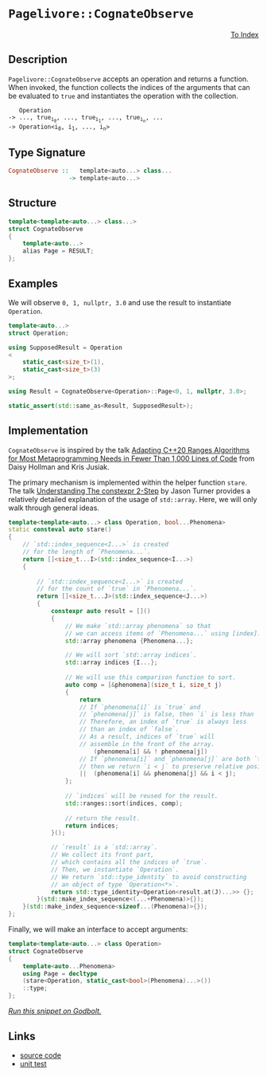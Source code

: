 <!-- Copyright 2024 Feng Mofan
SPDX-License-Identifier: Apache-2.0 -->

# `Pagelivore::CognateObserve`

<p style='text-align: right;'><a href="../../../facilities/metafunctions.md#pagelivore-cognate-observe">To Index</a></p>

## Description

`Pagelivore::CognateObserve` accepts an operation and returns a function.
When invoked, the function collects the indices of the arguments that can be evaluated to `true` and instantiates the operation with the collection.

<pre><code>   Operation
-> ..., true<sub>i<sub>0</sub></sub>, ..., true<sub>i<sub>1</sub></sub>, ..., true<sub>i<sub>n</sub></sub>, ...
-> Operation&lt;i<sub>0</sub>, i<sub>1</sub>, ..., i<sub>n</sub>&gt;</code></pre>

## Type Signature

```Haskell
CognateObserve ::   template<auto...> class...
                 -> template<auto...>
```

## Structure

```C++
template<template<auto...> class...>
struct CognateObserve
{
    template<auto...>
    alias Page = RESULT;
};
```

## Examples

We will observe `0, 1, nullptr, 3.0` and use the result to instantiate `Operation`.

```C++
template<auto...>
struct Operation;

using SupposedResult = Operation
<
    static_cast<size_t>(1),
    static_cast<size_t>(3)
>;

using Result = CognateObserve<Operation>::Page<0, 1, nullptr, 3.0>;

static_assert(std::same_as<Result, SupposedResult>);
```

## Implementation

`CognateObserve` is inspired by the talk [Adapting C++20 Ranges Algorithms for Most Metaprogramming Needs in Fewer Than 1,000 Lines of Code](https://youtu.be/69PuizjrgBM?list=PLPqbaGB3rnNmIaWPvuu4U6LWt1XooNi-L) from Daisy Hollman and Kris Jusiak.

The primary mechanism is implemented within the helper function `stare`.
The talk [Understanding The constexpr 2-Step](https://youtu.be/_AefJX66io8?list=PLPqbaGB3rnNmIaWPvuu4U6LWt1XooNi-L) by Jason Turner provides a relatively detailed explanation of the usage of `std::array`. Here, we will only walk through general ideas.

```C++
template<template<auto...> class Operation, bool...Phenomena>
static consteval auto stare()
{
    // `std::index_sequence<I...>` is created
    // for the length of `Phenomena...`.
    return []<size_t...I>(std::index_sequence<I...>)
    {
        
        // `std::index_sequence<I...>` is created
        // for the count of `true` in `Phenomena...`.
        return []<size_t...J>(std::index_sequence<J...>)
        {
            constexpr auto result = []()
            {
                // We make `std::array phenomena` so that
                // we can access items of `Phenomena...` using [index].
                std::array phenomena {Phenomena...};

                // We will sort `std::array indices`.
                std::array indices {I...};
                
                // We will use this comparison function to sort.
                auto comp = [&phenomena](size_t i, size_t j)
                {
                    return
                    // If `phenomena[i]` is `true` and
                    // `phenomena[j]` is false, then `i` is less than `j`.
                    // Therefore, an index of `true` is always less
                    // than an index of `false`.
                    // As a result, indices of `true` will
                    // assemble in the front of the array.
                        (phenomena[i] && ! phenomena[j])
                    // If `phenomena[i]` and `phenomena[j]` are both `true`,
                    // then we return `i < j` to preserve relative positions.
                    ||  (phenomena[i] && phenomena[j] && i < j);
                };
                
                // `indices` will be reused for the result.
                std::ranges::sort(indices, comp);
                
                // return the result.
                return indices;
            }();

            // `result` is a `std::array`.
            // We collect its front part,
            // which contains all the indices of `true`.
            // Then, we instantiate `Operation`.
            // We return `std::type_identity` to avoid constructing
            // an object of type `Operation<*>`.
            return std::type_identity<Operation<result.at(J)...>> {};
        }(std::make_index_sequence<(...+Phenomena)>{});
    }(std::make_index_sequence<sizeof...(Phenomena)>{});
};
```

Finally, we will make an interface to accept arguments:

```C++
template<template<auto...> class Operation>
struct CognateObserve
{
    template<auto...Phenomena>
    using Page = decltype
    (stare<Operation, static_cast<bool>(Phenomena)...>())
    ::type;
};
```

[*Run this snippet on Godbolt.*](https://godbolt.org/#z:OYLghAFBqd5QCxAYwPYBMCmBRdBLAF1QCcAaPECAMzwBtMA7AQwFtMQByARg9KtQYEAysib0QXACx8BBAKoBnTAAUAHpwAMvAFYTStJg1DIApACYAQuYukl9ZATwDKjdAGFUtAK4sGIAMykrgAyeAyYAHI%2BAEaYxCAAbAAcpAAOqAqETgwe3r566ZmOAqHhUSyx8Qlctpj2xQxCBEzEBLk%2BfoF2mA7ZTS0EpZExcYkpCs2t7fk1EwND5ZWJXACUtqhexMjsHOb%2BYcjeWADUJv5uXo60hACeZ9gmGgCCewdHmKfnLcRMd/4Pz1eDEOXhOZzcYmAJEICBY90eLzM%2B2B70%2BbmQE3QWCo8MBzwImBYqQMBPBBKJJMw4KYl1QADoGfdjocmAoFMcAPKpOJMBqkY7RVCeBl05QIRioNjMXFPOaOZDMgQTTAANzExxpRGOc2ImAgKwRJgA7FZnsdzccAPSW04JDSYkAgMJYVQAfSUAEcvIxtuCAJIi%2BF2454dnIXW8zDoBEWq02/jEY4EcXHehGZPHVBUW0aMUSqVMQN2ukxi26gibBinACsVmrABFwZkAF6YV0EEV%2B%2B4QB1Ohgu92YL0%2BqnnAOM/4Gs0W42mp6x2OlhdxnO952YN2e73A0duccl/4mYOh5kRgnR6fL63HBNJlNoLyCTPZo8aAjEb2vkNV195hiSxhC0ZYslwXctKxrOtG3OFs2w7BkACluzXfsN0HYcd3BBDA0nUDFxNPDl0VBhlVUVJE01VBjl1BQvFoAhPnrSCTAbfVCOXWd2KI81rwAdQ%2BFgmAAaw%2BV9e2%2BX5jlScV/wLL8FCo5NeS47jrwAdw%2BUQqyYZBtjZY42AqOJ2SzHM/wA5giw0Y4vEyIxIPXVQWPrEtL24hdxOIH4bikmSLKYU4TXMgtAyNaC5xUoi%2BI%2BNS6FobUSAYsSCHQR0JJ8508D019XPndzl087zv3wPTAosfdjXCyKOLc/KeJtfjjli2h4tsj5kxPNAiRaUMBBvR9ej6rUFNaXK6oXSjFSJRjmLMBJpPzQDnJ7PBW3bEN%2BVg9btCnPLxvNTjav281wOIBhqvc68/RfO0FtkpbazwZyvxPV930/YNDAvPbjota9Xzu/yWIsbRnuPdkqDEJR%2BWTRgcye8HU0wfSlJ/O1QZAo7juvAAVcVdQTTB%2BUMYqN2fHN3qpRGxDU352XoNkLtUm1UY1KtHPJ19IdoJQcqZqKbVlDVqORuiCH5TLStMt6Pyp6zmtofmrxtVklAqehvzvD4qGIWRydhjUvN%2BMbfu4iBAbkx7nNOObzASY4wDAXzFulWtQYbXbTdjK6bo0C2HosJ6Gy/L6c3912QbB6yWg%2BQUMxlj6NFIJWF2vWGqw0kWKzO%2BG0WODHrK1cjkbiFUPl1Ek8DLqSMiyJUTa9wK3GNNxzXNvzLcD627bt537oj92mJ7uaQzznazjnU3KonlOU/%2Bu1JeRr8FYFcvMDa9AbxILWRdo%2BiG/23sfiMZHHRGggIEXhR%2BS61IDX8Sffrnm1TqrA2aLFg/xtf4qsqXh%2BLqVTYgAvEP1mY5g/vRF67IArJVSiAdKfMsapwappTw9QQwEAhrrJ8qQBjJ2Qd7G0akEBZQQMRZoYQYEtR3lfTmdpKZILAQLY4eNGD8kzlQ5ogg8CRhzFyHkDQmHjWilnCCcDHQEBuNyV0eAsA8KkV%2BLUTAVSoDkcRCYH5ehGAuteEmqBojaB6AxUyUjuT8O5D8IR5wcIPExsw5cP9exmLbHIxgjhFHnAEVY7I4JIEdl5BABCKxbFMk4mFGeyCgG9kEiJWRqFNxDm3L6c4EBAyWGCoBe%2BDwCJhXvo/A6YUewpUdLE1xCT0LJN3LBLMIoICZOYNk8J9Z8mGgiSAl4%2BJCTEkjGSbplJqS0lscyAw%2BlvG8l8YeZ4mivAOGOB4YAzACQcmiEoYgZc2kFKTP03pXwhkMgaUwGUsZbJhGAMcZQTBgCiX8ExLAhwXGgWKTHcE4y%2BTamaPKV0ogJjgkFJ4bshyQkTmwPqT2FpJHSNHBFdpEVniWgAFRIuRSi1FloESIuRaw5GWDjgovRfC1FRL8WGi6RSXZEJ9kHgBLKd6cy3mTLhU8U59khBeFSIUKMAAlUW9EZoMoEIac4oE5RZW%2BayAgTZVpwW7KsAhP1RXIHFb8mC0r2zdn8LteEHSEQsvOTyveSVbnzNQIsyMKy1kbK8ZYiZgr/iOkudc8ESdjg1GOAwOitBUjvn5P4OkGhtVMsVa6VWcQL69gUKwNsrJwQGrFvyNlHKMjct5ZK3CD8OBrFoJwasvA/AcC0KQVAnBm6WGsAlTY2wbb%2BB4KQAgmhM1rCEiAasRo6QJEkAATn8EaBISIuBcDMGYI0Rp9CcEkLwFgEgNBJ3zYW4tHBeAKBAEnetBbM2kDgLAGAiAQAbAIKkS45BKC3zoHECIUbOCqCSAkAAtB244wBdKuskHSMwvAoyEGhKlGo/BBAiDEOwKQMhBCKBUOoddpBdA1DUj8VInAeBZpzXmhtRbOAckuIekx2Zr13ofU%2BhUUg33HAgB4IkZ7Ex7FWLwNdWg1gQCQKe%2BgZAKAQCY6MYAUgzB8DoASYgy6IDRFQ9EMILQbgId4CJ5gxAbgrKMQ4CTpAupSgIByBgtBxOQawNELwwAIQtWXdwXgWBBJGHEFpvAupehl0M4WjcPRLg7FrWEAk2bIPXGiD8GTHgsCoffHgKdRnSBl2IIKJQ9ZCSGGANcIwDa1hUAMMABQAA1PAmA1ICPzbWv9whRDiGAzlsDahUPQf0FFlA1hrD6DwKs%2BAaxUDeuyIZ29mIzj1lMGWywZh50heIG45dkA1jdEGn4CArhph%2BBqCEMIwwjLxBqIUOuORPAdAKLXBoCwRjzdqPUPokw2grZmDt4xe35gzcWKMWY%2B2Jt6B1IMc7W2JBDY2FsIDSGOC5tIHO3gC7ji4fvZIR9z6iNmBI7gL9lH%2B0rBo3FtY4omBYHiPqUgzbJB%2Bu7UaSQGhJBmEkHaDQ1YEidrHRwCdpAp01vbVwZInakjU%2BrJILg1Zu0JC%2B6hhdS6V11ri5undDG92YaPax9jxAL1sE4C0FgKojS3oCiyeyXBO10i4P6j9%2BAiB9Z/SB3LgGJDSEK0oYrkHdDcdg0weDRn3ufe%2B2hjgGGD2XHJpL6XsuRlRddUrlX1lSOSlSBR6tZhofc/XfRxjvuKPHrY%2BH5jCDiBS5l/LzjnauBJxoPRYylAhOQak2JxTOeZNyeMYp5T7i1MadQ9p3T%2BmeaKZM1F8zhb8BWccDZ1D9nkCOcUy5uoqGPNeZuD5nYhb/OBdrSFsLmAIumei2cnnCWrkpbSxl7kWXeA5YA/l/XsgisQcLSbsrsWOtWEsNV2rg2i2NaVJwFrKU2tH%2BsN1n7vX%2Bt1eOyNlw/YbtTf7Jtuba2ijZBf5pDrbZC/5LCzB1AnYCD9BTCHaTZv4NAwH3ZlCPZXYDBAF3ZgGXbPaVpvYk7W7s6cCGzx6u6J4e7K7%2Bpg7q7bxUZB60aNqkDw6I6UDvZk4U5K7VhcD%2BCSC9pGjVj%2BAaD%2BBzQaCs424c62Bc70H0Z85ID7pYaR4i5i47CS4PosAKAqgKgqiK50iUgTBq4Q5yJ6Dr55ZAZb6gaG6746ABCkBm4W6Ib4EoaQYLr25YZO5x6qHqGaHaG6EMQ%2B7kbMbVqaow4h6bph7%2BFxAKHR6jAaEcquhaGdqug%2BEhruH668YZ6CbCaiYyZ55ZGyaGJF5BYl6CBl6aaN6YA6Z6ZiA15BZ15mZD7GaWYnat6Qbt6d5Bbd5uaFp95iaD5%2BZ9aj68Dj7JpT716z4hHz5JapbpaZaKbGG64Fbb4WElbWEGCH6VYn4eYDbI4NYNCGaWgOj35dY9ZxCa6nzn7DYNAf7uBwF6DTYoF/4LYgECBAGLYbYPYPEIGnawF5DwEXFfHIGzbgG2DXY3FoGtBYHzY4GvZPYOFs5OFEEqGA5qEaHHDxE6GRgTBUEQ7VrUbB50Zw6YAI6jDI5uZsEgBmBJB0g3qdp9rVgaB07VicFdrSBiGcCc6rqw4o4gA450j%2BB0l9o9rJBJAjpmA1Bub%2BCOHzpsl4kMFubvpwlSmLoykrBrAhaZDOCSBAA)

## Links

- [source code](../../../../conceptrodon/descend/pagelivore/cognate_observe.hpp)
- [unit test](../../../../tests/unit/metafunctions/pagelivore/cognate_observe.test.hpp)
